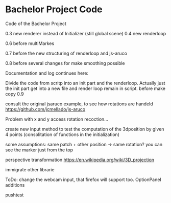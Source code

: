 # Bachelor Project Code
Code of the Bachelor Project



0.3 new renderer instead of Initializer (still global scene)
0.4 new renderloop


0.6 before multiMarkes

0.7 before the new structuring of renderloop and js-aruco

0.8 before several changes for make smoothing possible


Documentation and log continues here:

Divide the code from scritp into an init part and the renderloop. 
Actually just the init part get into a new file and render loop remain in script. 
before make copy 0.9

consult the original jsaruco example, to see how rotations are handeld
https://github.com/jcmellado/js-aruco


Problem with x and y access rotation recoction...

create new input method to test the computation of the 3dposition by given 4 points
(consolitation of functions in the initialization)

some assumptions:
same patch + other position -> same rotation? 
you can see the marker just from the top


perspective transformation
https://en.wikipedia.org/wiki/3D_projection


immigrate other librarie



ToDo:
change the webcam input, that firefox will support too.
OptionPanel additions


pushtest
